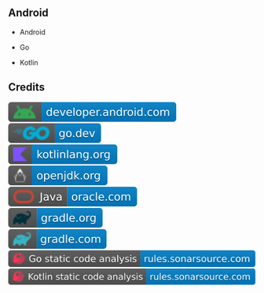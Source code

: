 Android
-------

- Android

- Go

- Kotlin

Credits
-------
[![image](
Credits/developer.android.com.svg)](https://developer.android.com/)  
[![image](
Credits/go.dev.svg)](https://go.dev/)  
[![image](
Credits/kotlinlang.org.svg)](https://kotlinlang.org/)  
[![image](
Credits/openjdk.org.svg)](https://openjdk.org/)  
[![image](
Credits/Java-oracle.com.svg)](https://oracle.com/java/)  
[![image](
Credits/gradle.org.svg)](https://gradle.org/)  
[![image](
Credits/gradle.com.svg)](https://gradle.com/)  
[![image](
Credits/Go-static-code-analysis-rules.sonarsource.com.svg)](https://rules.sonarsource.com/go/)  
[![image](
Credits/Kotlin-static-code-analysis-rules.sonarsource.com.svg)](https://rules.sonarsource.com/kotlin/)